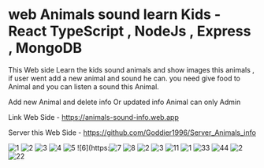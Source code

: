 # web Animals sound learn Kids - React TypeScript , NodeJs , Express , MongoDB
 
This Web side Learn the kids sound animals and show images this animals , if user went add a new animal and sound he can.
you need give food to Animal and you can listen a sound this Animal.

Add new Animal and delete info Or updated info Animal can only Admin
  
Link Web Side - https://animals-sound-info.web.app

Server this Web Side - https://github.com/Goddier1996/Server_Animals_info 
  
![1](https://github.com/Goddier1996/ClientWeb_Animals_info/assets/59862302/b7b7d28b-a231-48b0-97d0-c59c31cfde8c)
![2](https://github.com/Goddier1996/ClientWeb_Animals_info/assets/59862302/eccf7c6f-4d4e-448f-95b3-64a9dbd0205c)
![3](https://github.com/Goddier1996/ClientWeb_Animals_info/assets/59862302/3870150e-3165-493b-a9f3-0cb82bc3df94)
![4](https://github.com/Goddier1996/ClientWeb_Animals_info/assets/59862302/5ee67a41-c083-4e9b-a45e-22966768c397)
![5](https://github.com/Goddier1996/ClientWeb_Animals_info/assets/59862302/4679c056-7ca1-4146-b8bf-9179bdd74ae1)
![6](https:![7](https://github.com/Goddier1996/ClientWeb_Animals_info/assets/59862302/a13da0b2-40f2-442c-a8bc-b7ab3c2d1cc5)
![8](https://github.com/Goddier1996/ClientWeb_Animals_info/assets/59862302/84941a76-0441-412c-81c7-5156c0a276ee)
![2](https://user-images.githubusercontent.com/59862302/199490995-fdc3eeab-539a-47f5-bf2e-218f8a7123a1.jpg)
![3](https://user-images.githubusercontent.com/59862302/199491064-75b0a33c-704f-414a-a144-43c6d807a082.jpg)
![11](https://user-images.githubusercontent.com/59862302/199490636-f5c658b9-5da3-4c20-8886-31bbb672a9ae.jpg)
![1](https://user-images.githubusercontent.com/59862302/199711704-a75602e1-6985-42b8-9c65-a30d301dc833.jpg)
![33](https://user-images.githubusercontent.com/59862302/199490436-4aff50e3-876d-4a79-8345-79709a063418.jpg)
![44](https://user-images.githubusercontent.com/59862302/199490534-aa133456-105f-42fc-b255-bad0fb5f61a4.jpg)
![2](https://user-images.githubusercontent.com/59862302/199711601-b02c4801-77ba-4f6b-a691-d23be72972a8.jpg)
![22](https://user-images.githubusercontent.com/59862302/199711609-fd3514bf-0998-45ae-82c4-7bc5e0a468bd.jpg)
